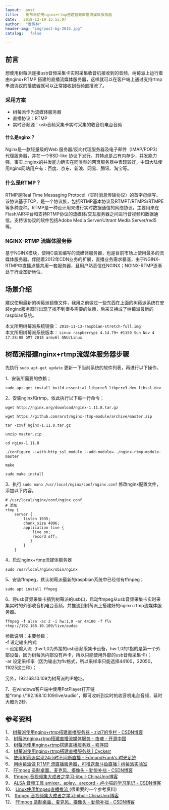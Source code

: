 ```yaml
---
layout:  post
title:   树莓派使用nginx+rtmp搭建音频直播流媒体服务器
date:   2018-12-19 15:55:07
author:  "唐传林"
header-img: "img/post-bg-2015.jpg"
catalog:   false

---
```

##  前言

想使用树莓派连接usb音频采集卡实时采集收音机接收到的音频，树莓派上运行着由nginx+RTMP
搭建的直播流媒体服务器，这样就可以在客户端上通过支持rtmp串流协议的播放器就可以正常接收到音频直播流了。

###  采用方案

  * 树莓派作为流媒体服务器 
  * 直播协议：RTMP 
  * 实时音频源：usb音频采集卡实时采集的收音机电台音频 

####  什么是nginx？

Nginx是一款轻量级的Web 服务器/反向代理服务器及电子邮件（IMAP/POP3）代理服务器，并在一个BSD-like
协议下发行。其特点是占有内存少，并发能力强，事实上nginx的并发能力确实在同类型的网页服务器中表现较好，中国大陆使用nginx网站用户有：百度、京东、新浪、网易、腾讯、淘宝等。

###  什么是RTMP？

RTMP是Real Time Messaging
Protocol（实时消息传输协议）的首字母缩写。该协议基于TCP，是一个协议族，包括RTMP基本协议及RTMPT/RTMPS/RTMPE等多种变种。RTMP是一种设计用来进行实时数据通信的网络协议，主要用来在Flash/AIR平台和支持RTMP协议的流媒体/交互服务器之间进行音视频和数据通信。支持该协议的软件包括Adobe
Media Server/Ultrant Media Server/red5等。

###  NGINX-RTMP 流媒体服务器

基于NGINX模块，使用C语言编写的流媒体服务器，也是目前市场上使用最多的流媒体服务器。伴随着2012年CDN业务的扩展，直播业务需求暴涨，由于NGINX-RTMP中直播点播共用一套服务器，且用户熟悉信任NGINX；NGINX-RTMP逐渐处于行业垄断地位。

##  场景介绍

建议使用最新的树莓派镜像文件，我用之前做过一些东西在上面的树莓派系统在安装nginx服务器时出现了找不到很多需要的依赖，后来又换成了树莓派最新的raspbian系统。

本文所用树莓派系统镜像： ` 2018-11-13-raspbian-stretch-full.img `  
本文所用树莓派系统版本： ` Linux raspberrypi 4.14.79+ #1159 Sun Nov 4 17:28:08 GMT 2018
armv6l GNU/Linux `

##  树莓派搭建nginx+rtmp流媒体服务器步骤

先执行 ` sudo apt-get update ` 更新一下当前系统的软件列表，再进行以下操作。

1、安装所需要的依赖；

    
    
    sudo apt-get install build-essential libpcre3 libpcre3-dev libssl-dev
    

2、安装nginx和rtmp，依此执行以下每一行命令；

    
    
    wget http://nginx.org/download/nginx-1.11.8.tar.gz
    
    wget https://github.com/arut/nginx-rtmp-module/archive/master.zip
    
    tar -zxvf nginx-1.11.8.tar.gz
    
    unzip master.zip
    
    cd nginx-1.11.8
    
    ./configure --with-http_ssl_module --add-module=../nginx-rtmp-module-master
    
    make
    
    sudo make install
    

3、执行 ` sudo nano /usr/local/nginx/conf/nginx.conf ` 修改nginx配置文件，添加以下内容。

    
    
    # /usr/local/nginx/conf/nginx.conf
    # 添加
    rtmp {
        server {
            listen 1935;
            chunk_size 4096;
            application live {
                live on;
                record off;
               }
            }
        }
    

4、启动nginx+rtmp流媒体服务器

    
    
    sudo /usr/local/nginx/sbin/nginx
    

5、安装ffmpeg，默认树莓派最新的raspbian系统中已经带有ffmpeg；

    
    
    sudo apt install ffmpeg
    

6、将usb音频采集卡插到树莓派的usb口，启动ffmpeg从usb音频采集卡实时采集实时的外部收音机电台音频，并推流到树莓派上搭建好的nginx+rtmp流媒体服务器。

    
    
    ffmpeg -f alsa -ac 2 -i hw:1,0 -ar 44100 -f flv rtmp://192.168.10.109/live/audio
    

参数说明：主要参数：  
-f 设定输出格式   
-i 设定输入流（hw:1,0为外接的usb音频采集卡设备，hw:1,0的1指的是第一个外部设备，因为树莓派内部没有声卡，所以只能使用外部的usb音频采集卡）；   
-ar 设定采样率（因为输出为flv格式，所以采样率只能选择44100，22050，11025这三种）； 

另外，192.168.10.109为树莓派的IP地址。

7、在windows客户端中使用PotPlayer打开链接“rtmp://192.168.10.109/live/audio”，即可收听到实时的收音机电台音频，延时大概为2秒。

##  参考资料

1、 [ 树莓派使用nginx+rtmp搭建直播服务器 - zizi7的专栏 - CSDN博客
](https://blog.csdn.net/zizi7/article/details/54347223)  
2、 [ 树莓派nginx+rtmp搭建直播流媒体服务 - 夜魂 - 开源中国
](https://my.oschina.net/yehun/blog/1633459)  
3、 [ 树莓派使用nginx+rtmp搭建直播服务器 - 程序园 ](http://www.voidcn.com/article/p-ebijbfwd-bad.html)  
4、 [ 树莓派使用nginx+rtmp搭建直播服务器 | Cyckerr
](https://cyckerr.github.io/blog/2017/09/29/SmartQQ/)  
5、 [ 使用树莓派实现24小时不间断直播 - EdmondFrank’s 时光足迹
](https://edmondfrank.github.io/blog/2018/02/12/shi-yong-shu-mei-pai-shi-xian-24xiao-shi-bu-jian-duan-zhi-bo/)  
6、 [ 用树莓派做 RTMP 流直播服务器，可推送至斗鱼直播 | 树莓派实验室
](http://shumeipai.nxez.com/2017/11/01/build-rtmp-stream-live-server-with-raspberry-pi.html)  
7、 [ FFmpeg 录制桌面、麦克风、摄像头 - 勤能补拙 - CSDN博客
](https://blog.csdn.net/candcplusplus/article/details/53955012)  
8、 [ ffmpeg 音视频集大成者之学习-iibull-ChinaUnix博客
](http://blog.chinaunix.net/uid-27875-id-5783016.html)  
9、 [ ALSA 音频工具 amixer、aplay、arecord - 卢小喵的学习笔记 - CSDN博客
](https://blog.csdn.net/lu_embedded/article/details/52447678)  
10、 [ Linux使用ffmpeg直播推流 ](https://blog.mangege.com/tech/2015/02/15/1.html)
(很重要的一个参考资料)  
11、 [ ffmpeg 音视频集大成者之学习-iibull-ChinaUnix博客
](http://blog.chinaunix.net/uid-27875-id-5783016.html)  
12、 [ FFmpeg 录制桌面、麦克风、摄像头 - 勤能补拙 - CSDN博客
](https://blog.csdn.net/candcplusplus/article/details/53955012)

